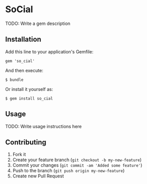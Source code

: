 # SoCial

TODO: Write a gem description

## Installation

Add this line to your application's Gemfile:

    gem 'so_cial'

And then execute:

    $ bundle

Or install it yourself as:

    $ gem install so_cial

## Usage

TODO: Write usage instructions here

## Contributing

1. Fork it
2. Create your feature branch (`git checkout -b my-new-feature`)
3. Commit your changes (`git commit -am 'Added some feature'`)
4. Push to the branch (`git push origin my-new-feature`)
5. Create new Pull Request

